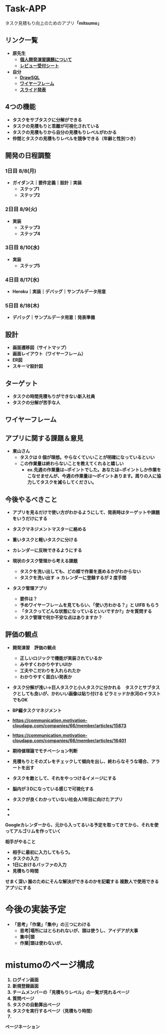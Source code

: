 # Task-APP
タスク見積もり向上のためのアプリ<b>「mitsumo」<b>

## リンク一覧
- 原先生
  - [個人開発演習課題について](https://docs.google.com/document/d/1XkDbMXqCyE_QHyFOyvPL3qmI3uQH3E3ubLQVtzTMaUM/edit#)
  - [レビュー受付シート](https://docs.google.com/spreadsheets/d/14TquWyd6CfTI43BkPK5K_TewmkKr2rjY2tOeV_FIIQA/edit#gid=0)
- 自分
  - [DrawSQL](https://drawsql.app/teams/--109/diagrams/task-app-mitsumo)
  - [ワイヤーフレーム](https://docs.google.com/presentation/d/1NFN-4HQrUUHpKZJMY7fSJQKlNyEoEVLvPS-sP0J-5Cw/edit#slide=id.p)
  - [スライド発表](https://docs.google.com/presentation/d/1pP8PoIwpLFg5yyZ4kPjM-vtRJusNTsBewJEeBgUqjoQ/edit)

## 4つの機能
- タスクをサブタスクに分解ができる
- タスクの見積もりと乖離が可視化されている
- タスクの見積もりから自分の見積もりレベルがわかる
- 仲間とタスクの見積もりレベルを競争できる（年齢と性別つき）

## 開発の日程調整
### 1日目 8/8(月)
- ガイダンス｜要件定義｜設計｜実装
  - ステップ1
  - ステップ2
  
### 2日目 8/9(火)
- 実装
  - ステップ3
  - ステップ4

### 3日目 8/10(水)
- 実装
  - ステップ5
  
### 4日目 8/17(水)
- Heroku｜実装｜デバッグ｜サンプルデータ用意

### 5日目 8/18(木)
- デバッグ｜サンプルデータ用意｜発表準備

## 設計
- 画面遷移図（サイトマップ）
- 画面レイアウト（ワイヤーフレーム）
- ER図
- スキーマ設計図

## ターゲット
- タスクの時間見積もりができない新入社員
- タスクの分解が苦手な人



## ワイヤーフレーム

## アプリに関する課題＆意見

- 東山さん
  - タスクは 0 個が理想。やらなくていいことが明確になっているといい
  - この作業量は終わらないことを教えてくれると嬉しい
    - ex.先週の作業量は~ポイントでした。あなたは~ポイントしか作業をこなせませんが、今週の作業量は〜ポイントあります。周りの人に協力してタスクを減らしてください。

## 今後やるべきこと

- アプリを見るだけで使い方がわかるようにして、発表時はターゲットや課題をいうだけにする
- タスクマネジメントマスターに絡める
- 重いタスクと軽いタスクに分ける
- カレンダーに反映できるようにする
- 現状のタスク管理から考える課題
  - タスクを洗い出しても、どの順で作業を進めるかがわからない
  - タスクを洗い出す → カレンダーに登録するが 2 度手間
- タスク管理アプリ

  - 要件は？
  - 予めワイヤーフレームを見てもらい、「使い方わかる？」と UIFB もらう
  - 「タスクってどんな状態になっているといいですか?」かを質問する
  - タスク管理で何か不安な点はありますか？

## 評価の観点
- 開発演習　評価の観点
  - 正しいロジックで機能が実装されているか
  - みやすくわかりやすいUIか
  - 工夫やこだわりを入れられたか
  - わかりやすく面白い発表か

- タスク分解が浅い→巨人タスクと小人タスクに分かれる　タスクとサブタスクとしても良いが、かわいい画像は貼り付ける  ピラミッドか氷河のイラストでもOK
- BP編タスクマネジメント
- https://communication.motivation-cloudapp.com/companies/66/member/articles/15873
- https://communication.motivation-cloudapp.com/companies/66/member/articles/16401
- 期待値理論でモチベーション判断
- 見積もりとそのズレをチェックして傾向を出し、終わらなそうな場合、アラートを出す
- タスクを敵として、それをやっつけるイメージにする
- 脳内が３Dになっている感じで可視化する
- タスクが良くわかっていない社会人1年目に向けたアプリ
- 

- 


Googleカレンダーから、元から入ってるいる予定を取ってきてから、それを使ってアルゴリムを作っていく

相手がやること
- 相手に最初に入力してもらう。
- タスクの入力
- 1日におけるバッファの入力
- 見積もり時間

せまく深い
誰のためにそんな解決ができるのかを記載する
複数人で使用できるアプリにする



# 今後の実装予定
- 「思考」「作業」「集中」の三つにわける
  - 思考|場所にはとらわれないが、頭は使うし、アイデアが大事
  - 集中|頭
  - 作業|頭は使わないが、


# mistumoのページ構成
1. ログイン画面
1. 新規登録画面
1. チームメンバーの「見積もりレベル」の一覧が見れるページ
1. 質問ページ
1. タスクの自動算出ページ
1. タスクを実行するページ（見積もり時間）
1. 


ページネーション
